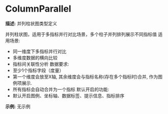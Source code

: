 # ColumnParallel

**描述:**
并列柱状图类型定义
  
  并列柱状图，适用于多指标并行对比场景，多个柱子并列排列展示不同指标值
  适用场景:
  - 同一维度下多指标并行对比
  - 多维度数据的横向比较
  - 指标间关联性分析
  数据要求:
  - 至少1个指标字段（度量）
  - 第一个维度会放至X轴, 其余维度会与指标名称(存在多个指标时)合并, 作为图例项展示.
  - 所有指标会自动合并为一个指标
  默认开启的功能:
  - 默认开启图例、坐标轴、数据标签、提示信息、指标排序

**示例:**
无示例

